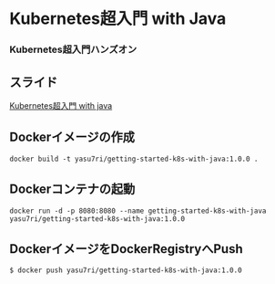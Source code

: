# Kubernetes超入門 with Java
### Kubernetes超入門ハンズオン

## スライド
[Kubernetes超入門 with java](https://www.slideshare.net/yasu7ri/kubernetes-with-java "Kubernetes超入門 with java")


## Dockerイメージの作成
```
docker build -t yasu7ri/getting-started-k8s-with-java:1.0.0 .
```

## Dockerコンテナの起動
```
docker run -d -p 8080:8080 --name getting-started-k8s-with-java yasu7ri/getting-started-k8s-with-java:1.0.0
```

## DockerイメージをDockerRegistryへPush
```
$ docker push yasu7ri/getting-started-k8s-with-java:1.0.0
```
